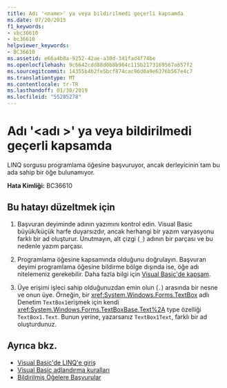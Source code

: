 ```yaml
---
title: Adı '<name>' ya veya bildirilmedi geçerli kapsamda
ms.date: 07/20/2015
f1_keywords:
- vbc36610
- bc36610
helpviewer_keywords:
- BC36610
ms.assetid: e66a4b8a-9252-42ae-a30d-341fad4f74be
ms.openlocfilehash: 9c6642cdd88d0b8b964c115b2173169567a857f2
ms.sourcegitcommit: 14355b4b2fe5bcf874cac96d0a9e6376b567e4c7
ms.translationtype: MT
ms.contentlocale: tr-TR
ms.lasthandoff: 01/30/2019
ms.locfileid: "55285278"
---
```

# <a name="name-name-is-either-not-declared-or-not-in-the-current-scope"></a>Adı '\<adı >' ya veya bildirilmedi geçerli kapsamda
LINQ sorgusu programlama öğesine başvuruyor, ancak derleyicinin tam bu ada sahip bir öğe bulunamıyor.  
  
 **Hata Kimliği:** BC36610  
  
## <a name="to-correct-this-error"></a>Bu hatayı düzeltmek için  
  
1.  Başvuran deyiminde adının yazımını kontrol edin. Visual Basic büyük/küçük harfe duyarsızdır, ancak herhangi bir yazım varyasyonu farklı bir ad oluşturur. Unutmayın, alt çizgi (`_`) adının bir parçası ve bu nedenle yazım parçası.  
  
2.  Programlama öğesine kapsamında olduğunu doğrulayın. Başvuran deyimi programlama öğesine bildirme bölge dışında ise, öğe adı nitelemeniz gerekebilir. Daha fazla bilgi için [Visual Basic'de kapsam](../../visual-basic/programming-guide/language-features/declared-elements/scope.md).  
  
3.  Üye erişimi işleci sahip olduğunuzdan emin olun (`.`) arasında bir nesne ve onun üye. Örneğin, bir <xref:System.Windows.Forms.TextBox> adlı Denetim `TextBox1`erişmek için kendi <xref:System.Windows.Forms.TextBoxBase.Text%2A> type özelliği `TextBox1.Text`. Bunun yerine, yazarsanız `TextBox1Text`, farklı bir ad oluşturdunuz.  
  
## <a name="see-also"></a>Ayrıca bkz.
- [Visual Basic'de LINQ'e giriş](../../visual-basic/programming-guide/language-features/linq/introduction-to-linq.md)
- [Visual Basic adlandırma kuralları](../../visual-basic/programming-guide/program-structure/naming-conventions.md)
- [Bildirilmiş Öğelere Başvurular](../../visual-basic/programming-guide/language-features/declared-elements/references-to-declared-elements.md)
